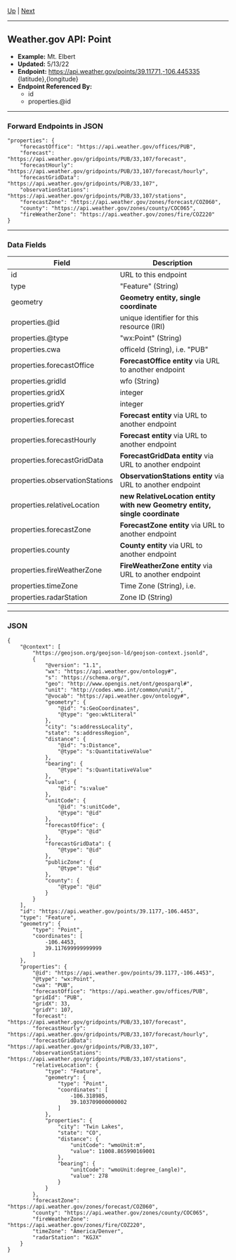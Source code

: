 [Up](README.md) | [Next](forecastOffice.md)
<hr>

## Weather.gov API: Point
- **Example:** Mt. Elbert
- **Updated:** 5/13/22
- **Endpoint:** https://api.weather.gov/points/39.11771,-106.445335 {latitude},{longitude}
- **Endpoint Referenced By:**
    - id
    - properties.@id
<hr>

### Forward Endpoints in JSON
```
"properties": {
    "forecastOffice": "https://api.weather.gov/offices/PUB",
    "forecast": "https://api.weather.gov/gridpoints/PUB/33,107/forecast",
    "forecastHourly": "https://api.weather.gov/gridpoints/PUB/33,107/forecast/hourly",
    "forecastGridData": "https://api.weather.gov/gridpoints/PUB/33,107",
    "observationStations": "https://api.weather.gov/gridpoints/PUB/33,107/stations",
    "forecastZone": "https://api.weather.gov/zones/forecast/COZ060",
    "county": "https://api.weather.gov/zones/county/COC065",
    "fireWeatherZone": "https://api.weather.gov/zones/fire/COZ220"
}
```
<hr>

### Data Fields
| Field | Description |
| --- | --- |
| id | URL to this endpoint |
| type | "Feature" (String) |
|  geometry | **Geometry entity, single coordinate** |
| properties.@id | unique identifier for this resource (IRI) |
| properties.@type | "wx:Point" (String) |
| properties.cwa | officeId (String), i.e. "PUB" |
| properties.forecastOffice | **ForecastOffice entity** via URL to another endpoint |
| properties.gridId | wfo (String) |
| properties.gridX | integer |
| properties.gridY | integer |
| properties.forecast | **Forecast entity** via URL to another endpoint |
| properties.forecastHourly | **Forecast entity** via URL to another endpoint |
| properties.forecastGridData | **ForecastGridData entity** via URL to another endpoint |
| properties.observationStations | **ObservationStations entity** via URL to another endpoint |
| properties.relativeLocation | **new RelativeLocation entity with new Geometry entity, single coordinate**  |
| properties.forecastZone | **ForecastZone entity** via URL to another endpoint |
| properties.county | **County entity** via URL to another endpoint |
| properties.fireWeatherZone | **FireWeatherZone entity** via URL to another endpoint |
| properties.timeZone | Time Zone (String), i.e. |
| properties.radarStation | Zone ID (String) |
<hr>

### JSON
```
{
    "@context": [
        "https://geojson.org/geojson-ld/geojson-context.jsonld",
        {
            "@version": "1.1",
            "wx": "https://api.weather.gov/ontology#",
            "s": "https://schema.org/",
            "geo": "http://www.opengis.net/ont/geosparql#",
            "unit": "http://codes.wmo.int/common/unit/",
            "@vocab": "https://api.weather.gov/ontology#",
            "geometry": {
                "@id": "s:GeoCoordinates",
                "@type": "geo:wktLiteral"
            },
            "city": "s:addressLocality",
            "state": "s:addressRegion",
            "distance": {
                "@id": "s:Distance",
                "@type": "s:QuantitativeValue"
            },
            "bearing": {
                "@type": "s:QuantitativeValue"
            },
            "value": {
                "@id": "s:value"
            },
            "unitCode": {
                "@id": "s:unitCode",
                "@type": "@id"
            },
            "forecastOffice": {
                "@type": "@id"
            },
            "forecastGridData": {
                "@type": "@id"
            },
            "publicZone": {
                "@type": "@id"
            },
            "county": {
                "@type": "@id"
            }
        }
    ],
    "id": "https://api.weather.gov/points/39.1177,-106.4453",
    "type": "Feature",
    "geometry": {
        "type": "Point",
        "coordinates": [
            -106.4453,
            39.117699999999999
        ]
    },
    "properties": {
        "@id": "https://api.weather.gov/points/39.1177,-106.4453",
        "@type": "wx:Point",
        "cwa": "PUB",
        "forecastOffice": "https://api.weather.gov/offices/PUB",
        "gridId": "PUB",
        "gridX": 33,
        "gridY": 107,
        "forecast": "https://api.weather.gov/gridpoints/PUB/33,107/forecast",
        "forecastHourly": "https://api.weather.gov/gridpoints/PUB/33,107/forecast/hourly",
        "forecastGridData": "https://api.weather.gov/gridpoints/PUB/33,107",
        "observationStations": "https://api.weather.gov/gridpoints/PUB/33,107/stations",
        "relativeLocation": {
            "type": "Feature",
            "geometry": {
                "type": "Point",
                "coordinates": [
                    -106.318985,
                    39.103709000000002
                ]
            },
            "properties": {
                "city": "Twin Lakes",
                "state": "CO",
                "distance": {
                    "unitCode": "wmoUnit:m",
                    "value": 11008.865990169001
                },
                "bearing": {
                    "unitCode": "wmoUnit:degree_(angle)",
                    "value": 278
                }
            }
        },
        "forecastZone": "https://api.weather.gov/zones/forecast/COZ060",
        "county": "https://api.weather.gov/zones/county/COC065",
        "fireWeatherZone": "https://api.weather.gov/zones/fire/COZ220",
        "timeZone": "America/Denver",
        "radarStation": "KGJX"
    }
}
```
